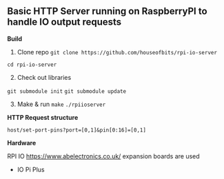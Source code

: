 ## Basic HTTP Server running on RaspberryPI to handle IO output requests

**Build**

1) Clone repo ``git clone https://github.com/houseofbits/rpi-io-server``

``cd rpi-io-server``

2) Check out libraries

``git submodule init``
``git submodule update``

3) Make & run ``make`` ``./rpiioserver``

**HTTP Request structure**

``host/set-port-pins?port=[0,1]&pin[0:16]=[0,1]``

**Hardware**

RPI IO https://www.abelectronics.co.uk/ expansion boards are used
- IO Pi Plus